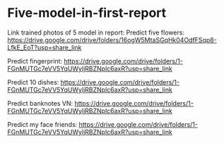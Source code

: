 # Five-model-in-first-report
Link trained photos of 5 model in report:
  Predict five flowers: https://drive.google.com/drive/folders/16ogW5MtaSGqHk04OdfFSqp8-LfkE_EoT?usp=share_link
  
  
  
  Predict fingerprint: https://drive.google.com/drive/folders/1-FGnMUTGc7eVV5YqUWyljRBZNplc6axR?usp=share_link
  
  
  
  Predict 10 dishes: https://drive.google.com/drive/folders/1-FGnMUTGc7eVV5YqUWyljRBZNplc6axR?usp=share_link
  
  
  
  Predict banknotes VN: https://drive.google.com/drive/folders/1-FGnMUTGc7eVV5YqUWyljRBZNplc6axR?usp=share_link
  
  
  
  Predict my face friends: https://drive.google.com/drive/folders/1-FGnMUTGc7eVV5YqUWyljRBZNplc6axR?usp=share_link
